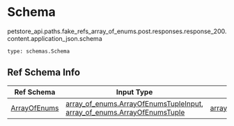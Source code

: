 # Schema
petstore_api.paths.fake_refs_array_of_enums.post.responses.response_200.content.application_json.schema
```
type: schemas.Schema
```

## Ref Schema Info
Ref Schema | Input Type | Output Type | Description
---------- | ---------- | ----------- | ------------
[ArrayOfEnums](array_of_enums.md) | [array_of_enums.ArrayOfEnumsTupleInput](../../../../../../../components/schema/array_of_enums.md#arrayofenumstupleinput), [array_of_enums.ArrayOfEnumsTuple](../../../../../../../components/schema/array_of_enums.md#arrayofenumstuple) | [array_of_enums.ArrayOfEnumsTuple](../../../../../../../components/schema/array_of_enums.md#arrayofenumstuple) |
